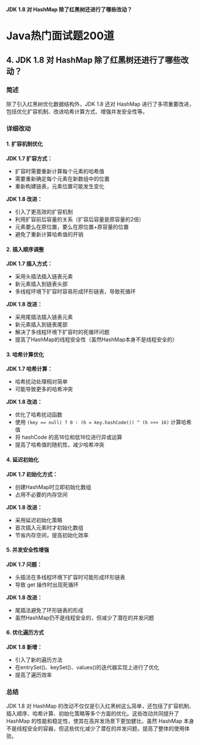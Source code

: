 
**JDK 1.8 对 HashMap 除了红黑树还进行了哪些改动？**

# Java热门面试题200道
## 4. JDK 1.8 对 HashMap 除了红黑树还进行了哪些改动？

### 简述

除了引入红黑树优化数据结构外，JDK 1.8 还对 HashMap 进行了多项重要改进，包括优化扩容机制、改进哈希计算方式、增强并发安全性等。

### 详细改动

#### 1. 扩容机制优化

**JDK 1.7 扩容方式：**
- 扩容时需要重新计算每个元素的哈希值
- 需要重新确定每个元素在新数组中的位置
- 重新构建链表，元素位置可能发生变化

**JDK 1.8 改进：**
- 引入了更高效的扩容机制
- 利用扩容前后容量的关系（扩容后容量是原容量的2倍）
- 元素要么在原位置，要么在原位置+原容量的位置
- 避免了重新计算哈希值的开销

#### 2. 插入顺序调整

**JDK 1.7 插入方式：**
- 采用头插法插入链表元素
- 新元素插入到链表头部
- 多线程环境下扩容时容易形成环形链表，导致死循环

**JDK 1.8 改进：**
- 采用尾插法插入链表元素
- 新元素插入到链表尾部
- 解决了多线程环境下扩容时的死循环问题
- 提高了HashMap的线程安全性（虽然HashMap本身不是线程安全的）

#### 3. 哈希计算优化

**JDK 1.7 哈希计算：**
- 哈希扰动处理相对简单
- 可能导致更多的哈希冲突

**JDK 1.8 改进：**
- 优化了哈希扰动函数
- 使用 `(key == null) ? 0 : (h = key.hashCode()) ^ (h >>> 16)` 计算哈希值
- 将 hashCode 的高16位和低16位进行异或运算
- 提高了哈希值的随机性，减少哈希冲突

#### 4. 延迟初始化

**JDK 1.7 初始化方式：**
- 创建HashMap时立即初始化数组
- 占用不必要的内存空间

**JDK 1.8 改进：**
- 采用延迟初始化策略
- 首次插入元素时才初始化数组
- 节省内存空间，提高初始化效率

#### 5. 并发安全性增强

**JDK 1.7 问题：**
- 头插法在多线程环境下扩容时可能形成环形链表
- 导致 get 操作时出现死循环

**JDK 1.8 改进：**
- 尾插法避免了环形链表的形成
- 虽然HashMap仍不是线程安全的，但减少了潜在的并发问题

#### 6. 优化遍历方式

**JDK 1.8 新增：**
- 引入了新的遍历方法
- 在entrySet()、keySet()、values()的迭代器实现上进行了优化
- 提高了遍历效率

### 总结
JDK 1.8 对 HashMap 的改动不仅仅是引入红黑树这么简单，还包括了扩容机制、插入顺序、哈希计算、初始化策略等多个方面的优化。这些改动共同提升了 HashMap 的性能和稳定性，使其在高并发场景下更加健壮。虽然 HashMap 本身不是线程安全的容器，但这些优化减少了潜在的并发问题，提高了整体的使用体验。